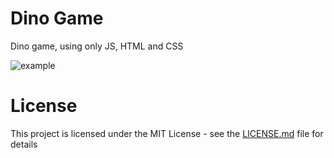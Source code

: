 # Dino Game 
Dino game, using only JS, HTML and CSS

![example](https://user-images.githubusercontent.com/89361754/156388453-fee3832d-f7d4-492e-854e-e1e7dda5a539.png)

# License
This project is licensed under the MIT License - see the [LICENSE.md](LICENSE.md) file for details
